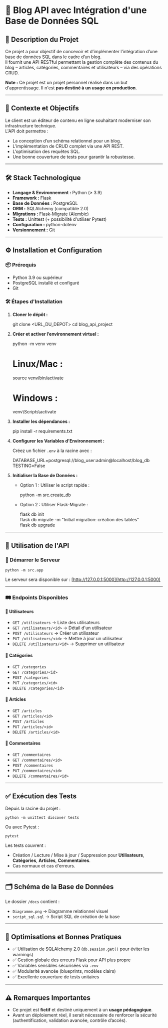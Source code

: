 # 🚀 Blog API avec Intégration d'une Base de Données SQL

## 📝 Description du Projet

Ce projet a pour objectif de concevoir et d’implémenter l’intégration d’une base de données SQL dans le cadre d’un blog.  
Il fournit une API RESTful permettant la gestion complète des contenus du blog – articles, catégories, commentaires et utilisateurs – via des opérations CRUD.

**Note :** Ce projet est un projet personnel réalisé dans un but d'apprentissage. Il n'est **pas destiné à un usage en production**.

---

## 🎯 Contexte et Objectifs

Le client est un éditeur de contenu en ligne souhaitant moderniser son infrastructure technique.  
L'API doit permettre :

- La conception d’un schéma relationnel pour un blog.
- L’implémentation de CRUD complet via une API REST.
- L’optimisation des requêtes SQL.
- Une bonne couverture de tests pour garantir la robustesse.

---

## 🛠️ Stack Technologique

- **Langage & Environnement :** Python (≥ 3.9)
- **Framework :** Flask
- **Base de Données :** PostgreSQL
- **ORM :** SQLAlchemy (compatible 2.0)
- **Migrations :** Flask-Migrate (Alembic)
- **Tests :** Unittest (+ possibilité d'utiliser Pytest)
- **Configuration :** python-dotenv
- **Versionnement :** Git

---

## ⚙️ Installation et Configuration

### 📦 Prérequis

- Python 3.9 ou supérieur
- PostgreSQL installé et configuré
- Git

### 🛠️ Étapes d'Installation

1. **Cloner le dépôt :**

    git clone <URL_DU_DEPOT>
    cd blog_api_project

2. **Créer et activer l’environnement virtuel :**

    python -m venv venv

    # Linux/Mac :
    source venv/bin/activate

    # Windows :
    venv\Scripts\activate

3. **Installer les dépendances :**

    pip install -r requirements.txt

4. **Configurer les Variables d'Environnement :**

    Créez un fichier `.env` à la racine avec :

    DATABASE_URL=postgresql://blog_user:admin@localhost/blog_db  
    TESTING=False

5. **Initialiser la Base de Données :**

    - Option 1 : Utiliser le script rapide :

        python -m src.create_db

    - Option 2 : Utiliser Flask-Migrate :

        flask db init  
        flask db migrate -m "Initial migration: création des tables"  
        flask db upgrade

---

## 📡 Utilisation de l'API

### 🚀 Démarrer le Serveur

    python -m src.app

Le serveur sera disponible sur : [http://127.0.0.1:5000](http://127.0.0.1:5000)

---

### 🛤️ Endpoints Disponibles

#### 🔹 Utilisateurs

- `GET /utilisateurs` → Liste des utilisateurs
- `GET /utilisateurs/<id>` → Détail d'un utilisateur
- `POST /utilisateurs` → Créer un utilisateur
- `PUT /utilisateurs/<id>` → Mettre à jour un utilisateur
- `DELETE /utilisateurs/<id>` → Supprimer un utilisateur

#### 🔹 Catégories

- `GET /categories`
- `GET /categories/<id>`
- `POST /categories`
- `PUT /categories/<id>`
- `DELETE /categories/<id>`

#### 🔹 Articles

- `GET /articles`
- `GET /articles/<id>`
- `POST /articles`
- `PUT /articles/<id>`
- `DELETE /articles/<id>`

#### 🔹 Commentaires

- `GET /commentaires`
- `GET /commentaires/<id>`
- `POST /commentaires`
- `PUT /commentaires/<id>`
- `DELETE /commentaires/<id>`

---

## ✅ Exécution des Tests

Depuis la racine du projet :

    python -m unittest discover tests

Ou avec Pytest :

    pytest

Les tests couvrent :

- Création / Lecture / Mise à jour / Suppression pour **Utilisateurs**, **Catégories**, **Articles**, **Commentaires**.
- Cas normaux et cas d'erreurs.

---

## 🗂️ Schéma de la Base de Données

Le dossier `/docs` contient :

- `Diagramme.png` → Diagramme relationnel visuel
- `script_sql.sql` → Script SQL de création de la base

---

## 🧹 Optimisations et Bonnes Pratiques

- ✅ Utilisation de SQLAlchemy 2.0 (`db.session.get()` pour éviter les warnings)
- ✅ Gestion globale des erreurs Flask pour API plus propre
- ✅ Variables sensibles sécurisées via `.env`
- ✅ Modularité avancée (blueprints, modèles clairs)
- ✅ Excellente couverture de tests unitaires

---

## ⚠️ Remarques Importantes

- Ce projet est **fictif** et destiné uniquement à un **usage pédagogique**.
- Avant un déploiement réel, il serait nécessaire de renforcer la sécurité (authentification, validation avancée, contrôle d’accès).

